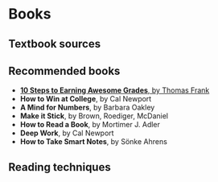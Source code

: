 # Books

## Textbook sources

## Recommended books

- [**10 Steps to Earning Awesome Grades**, by Thomas Frank](https://collegeinfogeek.com/get-better-grades/)
- **How to Win at College**, by Cal Newport
- **A Mind for Numbers**, by Barbara Oakley
- **Make it Stick**, by Brown, Roediger, McDaniel
- **How to Read a Book**, by Mortimer J. Adler
- **Deep Work**, by Cal Newport
- **How to Take Smart Notes**, by Sönke Ahrens

## Reading techniques